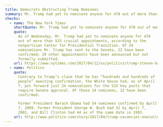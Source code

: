 ```yaml
---
title: Democrats Obstructing Trump Nominees
summary: Mr. Trump had yet to nominate anyone for 478 out of more than 533 crucial appointments…
checks:
  - name: The New York Times
    shortQuote: Mr. Trump had yet to nominate anyone for 478 out of more than 533 crucial appointments…
    quote:
      As of Wednesday, Mr. Trump had yet to nominate anyone for 478
      out of more than 533 crucial appointments, according to the
      nonpartisan Center for Presidential Transition. Of 24
      nominations Mr. Trump has sent to the Senate, 22 have been
      confirmed; 29 other appointments have been announced but not
      formally submitted.
    url: https://www.nytimes.com/2017/04/12/us/politics/trump-steven-bannon-fox-business-news-interview.html
  - name: Politico
    quote:
      Contrary to Trump’s claim that he has “hundreds and hundreds of
      people” awaiting confirmation, the White House had, as of April
      7, put forward just 24 nominations for the 533 key posts that
      require Senate approval. Of those 24 nominees, 22 have been
      confirmed.

      Former President Barack Obama had 54 nominees confirmed by April
      7, 2009. Former President George W. Bush had 32 by April 7,
      2001, and Bill Clinton had 44 as of the same date in 1993.
    url: http://www.politico.com/story/2017/04/trump-vacancies-executive-branch-237149
---
```

